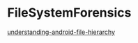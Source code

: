 # FileSystemForensics

[understanding-android-file-hierarchy](http://www.all-things-android.com/content/understanding-android-file-hierarchy)
